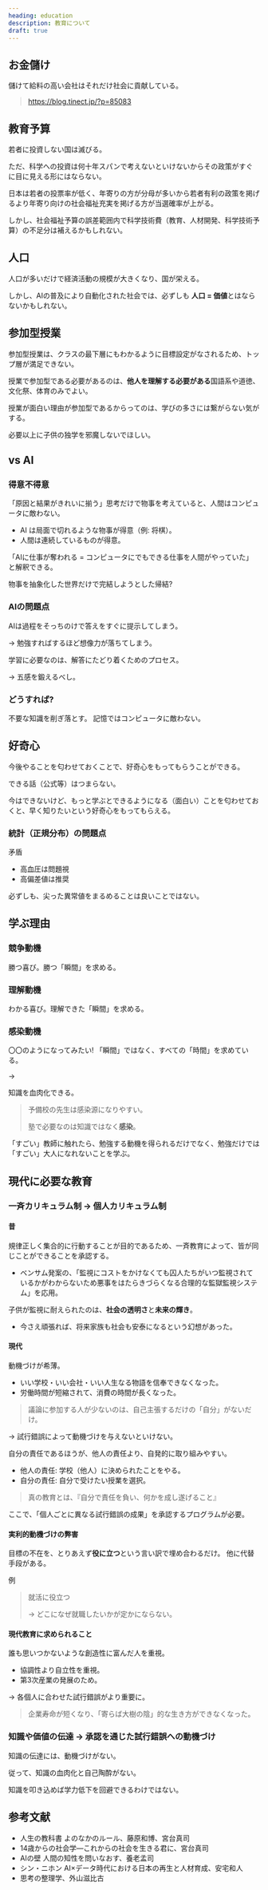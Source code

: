```yaml
---
heading: education
description: 教育について
draft: true
---
```


## お金儲け

儲けて給料の高い会社はそれだけ社会に貢献している。

> <https://blog.tinect.jp/?p=85083>

## 教育予算

若者に投資しない国は滅びる。

ただ、科学への投資は何十年スパンで考えないといけないからその政策がすぐに目に見える形にはならない。

日本は若者の投票率が低く、年寄りの方が分母が多いから若者有利の政策を掲げるより年寄り向けの社会福祉充実を掲げる方が当選確率が上がる。

しかし、社会福祉予算の誤差範囲内で科学技術費（教育、人材開発、科学技術予算）の不足分は補えるかもしれない。

## 人口

人口が多いだけで経済活動の規模が大きくなり、国が栄える。

しかし、AIの普及により自動化された社会では、必ずしも **人口 = 価値**とはならないかもしれない。

## 参加型授業

参加型授業は、クラスの最下層にもわかるように目標設定がなされるため、トップ層が満足できない。

授業で参加型である必要があるのは、**他人を理解する必要がある**国語系や道徳、文化祭、体育のみでよい。

授業が面白い理由が参加型であるからってのは、学びの多さには繋がらない気がする。

必要以上に子供の独学を邪魔しないでほしい。

## vs AI

### 得意不得意

「原因と結果がきれいに揃う」思考だけで物事を考えていると、人間はコンピュータに敵わない。

- AI は局面で切れるような物事が得意（例: 将棋）。
- 人間は連続しているものが得意。

「AIに仕事が奪われる = コンピュータにでもできる仕事を人間がやっていた」と解釈できる。

物事を抽象化した世界だけで完結しようとした帰結?

### AIの問題点

AIは過程をそっちのけで答えをすぐに提示してしまう。

→ 勉強すればするほど想像力が落ちてしまう。

学習に必要なのは、解答にたどり着くためのプロセス。

→ 五感を鍛えるべし。

### どうすれば?

不要な知識を削ぎ落とす。
記憶ではコンピュータに敵わない。

## 好奇心

今後やることを匂わせておくことで、好奇心をもってもらうことができる。

できる話（公式等）はつまらない。

今はできないけど、もっと学ぶとできるようになる（面白い）ことを匂わせておくと、早く知りたいという好奇心をもってもらえる。

### 統計（正規分布）の問題点

矛盾

- 高血圧は問題視
- 高偏差値は推奨

必ずしも、尖った異常値をまるめることは良いことではない。

## 学ぶ理由

### 競争動機

勝つ喜び。勝つ「瞬間」を求める。

### 理解動機

わかる喜び。理解できた「瞬間」を求める。

### 感染動機

〇〇のようになってみたい! 「瞬間」ではなく、すべての「時間」を求めている。

→

知識を血肉化できる。

> 予備校の先生は感染源になりやすい。
>
> 塾で必要なのは知識ではなく**感染**。

「すごい」教師に触れたら、勉強する動機を得られるだけでなく、勉強だけでは「すごい」大人になれないことを学ぶ。

## 現代に必要な教育

### 一斉カリキュラム制 → 個人カリキュラム制

#### 昔

規律正しく集合的に行動することが目的であるため、一斉教育によって、皆が同じことができることを承認する。

- ベンサム発案の、「監視にコストをかけなくても囚人たちがいつ監視されているかがわからないため悪事をはたらきづらくなる合理的な監獄監視システム」を応用。

子供が監視に耐えられたのは、**社会の透明さ**と**未来の輝き**。

- 今さえ頑張れば、将来家族も社会も安泰になるという幻想があった。

#### 現代

動機づけが希薄。

- いい学校・いい会社・いい人生なる物語を信奉できなくなった。
- 労働時間が短縮されて、消費の時間が長くなった。

> 議論に参加する人が少ないのは、自己主張するだけの「自分」がないだけ。

→ 試行錯誤によって動機づけを与えないといけない。

自分の責任であるほうが、他人の責任より、自発的に取り組みやすい。

- 他人の責任: 学校（他人）に決められたことをやる。
- 自分の責任: 自分で受けたい授業を選択。

> 真の教育とは、『自分で責任を負い、何かを成し遂げること』

ここで、「個人ごとに異なる試行錯誤の成果」を承認するプログラムが必要。

#### 実利的動機づけの弊害

目標の不在を、とりあえず**役に立つ**という言い訳で埋め合わるだけ。
他に代替手段がある。

例

> 就活に役立つ
>
> → どこになぜ就職したいかが定かにならない。

#### 現代教育に求められること

誰も思いつかないような創造性に富んだ人を重視。

- 協調性より自立性を重視。
- 第3次産業の発展のため。

→ 各個人に合わせた試行錯誤がより重要に。

> 企業寿命が短くなり、「寄らば大樹の陰」的な生き方ができなくなった。

### 知識や価値の伝達 → 承認を通じた試行錯誤への動機づけ

知識の伝達には、動機づけがない。

従って、知識の血肉化と自己陶酔がない。

知識を叩き込めば学力低下を回避できるわけではない。

## 参考文献

- 人生の教科書 よのなかのルール、藤原和博、宮台真司
- 14歳からの社会学―これからの社会を生きる君に、宮台真司
- AIの壁 人間の知性を問いなおす、養老孟司
- シン・ニホン AI×データ時代における日本の再生と人材育成、安宅和人
- 思考の整理学、外山滋比古
